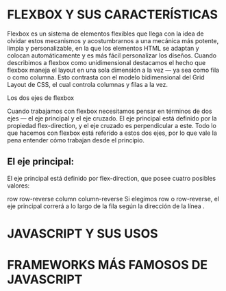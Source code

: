 # FLEXBOX Y SUS CARACTERÍSTICAS
Flexbox es un sistema de elementos flexibles que llega con la idea de olvidar estos mecanismos y acostumbrarnos a una mecánica más potente, limpia y personalizable, en la que los elementos HTML se adaptan y colocan automáticamente y es más fácil personalizar los diseños.
Cuando describimos a flexbox como unidimensional destacamos el hecho que flexbox maneja el layout en una sola dimensión a la vez — ya sea como fila o como columna. Esto contrasta con el modelo bidimensional del Grid Layout de CSS, el cual controla columnas y filas a la vez.

Los dos ejes de flexbox

Cuando trabajamos con flexbox necesitamos pensar en términos de dos ejes — el eje principal y el eje cruzado. El eje principal está definido por la propiedad flex-direction, y el eje cruzado es perpendicular a este. Todo lo que hacemos con flexbox está referido a estos dos ejes, por lo que vale la pena entender cómo trabajan desde el principio.

## El eje principal:
El eje principal está definido por flex-direction, que posee cuatro posibles valores:

row
row-reverse
column
column-reverse
Si elegimos row o row-reverse, el eje principal correrá a lo largo de la fila según la dirección de la línea .

# JAVASCRIPT Y SUS USOS


# FRAMEWORKS MÁS FAMOSOS DE JAVASCRIPT

